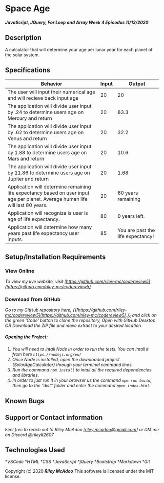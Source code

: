 # Space Age

#### _JavaScript, JQuery, For Loop and Array Week 4 Epicodus 11/13/2020_

## Description
A calculator that will determine your age per lunar year for each planet of the solar system.

## Specifications

| Behavior | Input | Output |
|------------------------|-----------------|---------------------|
| The user will input their numerical age and will recieve back input age | 20 |  20 |
| The application will divide user input by .24 to determine users age on Mercury and return | 20 | 83.3 |
| The application will divide user input by .62 to determine users age on Venus and return | 20 | 32.2
| The application will divide user input by 1.88 to determine users age on Mars and return | 20 | 10.6
| The application will divide user input by 11.86 to determine users age on Jupiter and return | 20 | 1.68 |
| Application will determine remaining life expectancy based on user input age per planet. Average human life will last 80 years. | 20 | 60 years remaining |
| Application will recognize is user is age of life expectancy. | 80 | 0 years left. |
| Application will determine how many years past life expectancy user inputs. | 85 | You are past the life expectancy! |

## Setup/Installation Requirements

### View Online

_To view my live website, visit [https://github.com/riley-mc/codereview5](https://github.com/riley-mc/codereview5)_

### Download from GitHub

_Go to my GitHub repository here, {{[https://github.com/riley-mc/codereview5](https://github.com/riley-mc/codereview5),}} and click on the green 'Code' button to clone the repository, Open with GitHub Desktop OR Download the ZIP file and move extract to your desired location_

##### Opening the Project:
1. _You will need to intall Node in order to run the tests. You can intall it from here `https://nodejs.org/en/`_
2. _Once Node is installed, open the downloaded project (SolarAgeCalculator) through your terminal command lines._
3. _Run the command `npm install` to intall all the required dependencies and libraries._
4. _In order to just run it in your browser us the command `npm run build`, then go to the "dist" folder and enter the command `open index.html`._


## Known Bugs



## Support or Contact information

_Feel free to reach out to Riley McAdoo [riley.mcadoo@gmail.com] or DM me on Discord @riley#2607_

## Technologies Used

*_VSCode_
*_HTML_
*_CSS_
*_JavaScript_
*_jQuery_
*_Bootstrap_
*_Markdown_
*_Git_

Copyright (c) 2020 **_Riley McAdoo_**
This software is licensed under the MIT license.